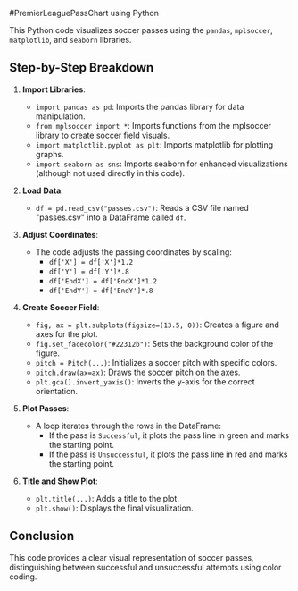 #PremierLeaguePassChart using Python

This Python code visualizes soccer passes using the `pandas`, `mplsoccer`, `matplotlib`, and `seaborn` libraries.

## Step-by-Step Breakdown

1. **Import Libraries**:
   - `import pandas as pd`: Imports the pandas library for data manipulation.
   - `from mplsoccer import *`: Imports functions from the mplsoccer library to create soccer field visuals.
   - `import matplotlib.pyplot as plt`: Imports matplotlib for plotting graphs.
   - `import seaborn as sns`: Imports seaborn for enhanced visualizations (although not used directly in this code).

2. **Load Data**:
   - `df = pd.read_csv("passes.csv")`: Reads a CSV file named "passes.csv" into a DataFrame called `df`.

3. **Adjust Coordinates**:
   - The code adjusts the passing coordinates by scaling:
     - `df['X'] = df['X']*1.2`
     - `df['Y'] = df['Y']*.8`
     - `df['EndX'] = df['EndX']*1.2`
     - `df['EndY'] = df['EndY']*.8`

4. **Create Soccer Field**:
   - `fig, ax = plt.subplots(figsize=(13.5, 0))`: Creates a figure and axes for the plot.
   - `fig.set_facecolor("#22312b")`: Sets the background color of the figure.
   - `pitch = Pitch(...)`: Initializes a soccer pitch with specific colors.
   - `pitch.draw(ax=ax)`: Draws the soccer pitch on the axes.
   - `plt.gca().invert_yaxis()`: Inverts the y-axis for the correct orientation.

5. **Plot Passes**:
   - A loop iterates through the rows in the DataFrame:
     - If the pass is `Successful`, it plots the pass line in green and marks the starting point.
     - If the pass is `Unsuccessful`, it plots the pass line in red and marks the starting point.

6. **Title and Show Plot**:
   - `plt.title(...)`: Adds a title to the plot.
   - `plt.show()`: Displays the final visualization.

## Conclusion

This code provides a clear visual representation of soccer passes, distinguishing between successful and unsuccessful attempts using color coding.

